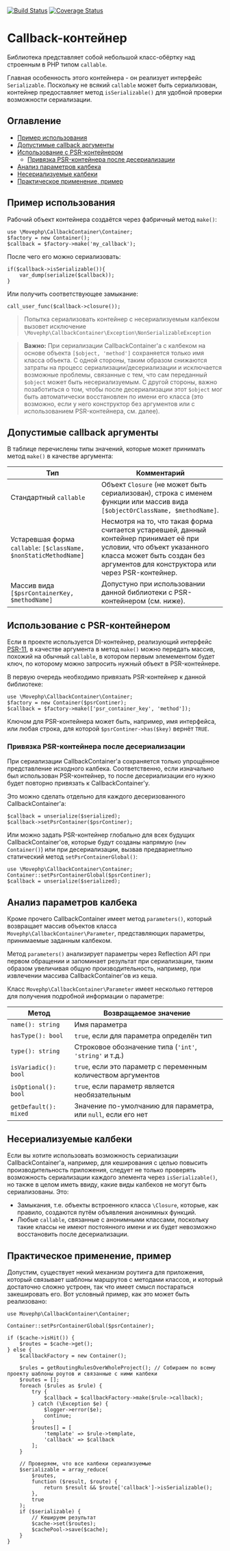[![Build Status](https://travis-ci.org/movephp/callback-container.svg?branch=master)](https://travis-ci.org/movephp/callback-container)
[![Coverage Status](https://coveralls.io/repos/github/movephp/callback-container/badge.svg?branch=master)](https://coveralls.io/github/movephp/callback-container?branch=master)

# Callback-контейнер

Библиотека представляет собой небольшой класс-обёртку над строенным 
в PHP типом `callable`.

Главная особенность этого контейнера - он реализует интерфейс 
`Serializable`. Поскольку не всякий `callable` может быть сериализован,
контейнер предоставляет метод `isSerializable()` для удобной проверки
возможности сериализации.

## Оглавление

* [Пример использования](#Пример-использования)
* [Допустимые callback аргументы](#Допустимые-callback-аргументы)
* [Использование с PSR-контейнером](#Использование-с-psr-контейнером)
    * [Привязка PSR-контейнера после десериализации](#Привязка-psr-контейнера-после-десериализации)
* [Анализ параметров калбека](#Анализ-параметров-калбека)
* [Несериализуемые калбеки](#Несериализуемые-калбеки)
* [Практическое применение, пример](#Практическое-применение-пример)

## Пример использования

Рабочий объект контейнера создаётся через фабричный метод
`make()`:

    use \Movephp\CallbackContainer\Container;
    $factory = new Container();
    $callback = $factory->make('my_callback');
    
После чего его можно сериализовать:
    
    if($callback->isSerializable()){
        var_dump(serialize($callback));
    }
    
Или получить соответствующее замыкание:
    
    call_user_func($callback->closure());

> Попытка сериализовать контейнер с несериализуемым калбеком 
вызовет исключение 
`\Movephp\CallbackContainer\Exception\NonSerializableException`

> **Важно:** При сериализации CallbackContainer'а с калбеком на 
основе объекта `[$object, 'method']` сохраняется только имя 
класса объекта. С одной стороны, таким образом снижаются затраты
на процесс сериализации/десериализации и исключается возможные 
проблемы, связанные с тем, что сам переданный `$object` может
быть несериализуемым. С другой стороны, важно позаботиться
о том, чтобы после десериализации этот `$object` мог быть 
автоматически восстановлен по имени его класса (это возможно, если 
у него конструктор без аргументов или с использованием 
PSR-контейнера, см. далее).

## Допустимые callback аргументы

В таблице перечислены типы значений, которые может принимать 
метод `make()` в качестве аргумента:

Тип | Комментарий
--- | ---
Стандартный `callable` | Объект `Closure` (не может быть сериализован), строка с именем функции или массив вида `[$objectOrClassName, $methodName]`.
Устаревшая форма `callable`: `[$className, $nonStaticMethodName]` | Несмотря на то, что такая форма считается устаревшей, данный контейнер принимает её при условии, что объект указанного класса может быть создан без аргументов для конструктора или через PSR-контейнер.
Массив вида `[$psrContainerKey, $methodName]` | Допустуно при использовании данной библиотеки с PSR-контейнером (см. ниже).

## Использование с PSR-контейнером

Если в проекте используется DI-контейнер, реализующий 
интерфейс [PSR-11](http://www.php-fig.org/psr/psr-11/),
в качестве аргумента в метод `make()` можно передать массив,
похожий на обычный `callable`, в котором первым элемементом будет
ключ, по которому можно запросить нужный объект в PSR-контейнере.

В первую очередь необходимо привязать PSR-контейнер к данной библиотеке:

    use \Movephp\CallbackContainer\Container;
    $factory = new Container($psrContiner);
    $callback = $factory->make(['psr_container_key', 'method']);

Ключом для PSR-контейнера может быть, например, имя интерфейса, или
любая строка, для которой `$psrContiner->has($key)` вернёт `TRUE`.

### Привязка PSR-контейнера после десериализации

При сериализации CallbackContainer'а сохраняется только упрощённое
представление исходного калбека. Соответственно, если изначально
был использован PSR-контейнер, то после десериализации его нужно
будет повторно привязать к CallbackContainer'у.

Это можно сделать отдельно для каждого десеризованного 
CallbackContainer'а:

    $callback = unserialize($serialized);
    $callback->setPsrContainer($psrContiner);

Или можно задать PSR-контейнер глобально для всех будущих 
CallbackContainer'ов, которые будут созданы напрямую 
(`new Container()`) или при десериализации, вызвав предвариетльно
статический метод `setPsrContainerGlobal()`: 

    use \Movephp\CallbackContainer\Container;
    Container::setPsrContainerGlobal($psrContiner);
    $callback = unserialize($serialized);

## Анализ параметров калбека

Кроме прочего CallbackContainer имеет метод `parameters()`, который
возвращает массив объектов класса 
`Movephp\CallbackContainer\Parameter`, представляющих параметры,
принимаемые заданным калбеком.

Метод `parameters()` анализирует параметры через Reflection API
при первом обращении и запоминает результат при сериализации, 
таким образом увеличивая общую производительность, например, при
извлечении массива CallbackContainer'ов из кеша.

Класс `Movephp\CallbackContainer\Parameter` имеет несколько геттеров 
для получения подробной информации о параметре:

Метод | Возвращаемое значение
---|---
`name(): string` | Имя параметра 
`hasType(): bool` | `true`, если для параметра определён тип
`type(): string` | Строковое обозначение типа (`'int'`, `'string'` и т.д.)
`isVariadic(): bool` | `true`, если это параметр с переменным количеством аргументов
`isOptional(): bool` | `true`, если параметр является необязательным
`getDefault(): mixed` | Значение по-умолчанию для параметра, или `null`, если его нет

## Несериализуемые калбеки

Если вы хотите использовать возможность сериализации 
CallbackContainer'а, например, для кеширования с целью 
повысить производительность приложения, следует не только проверять
возможность сериализации каждого элемента через `isSerializable()`,
но также в целом иметь ввиду, какие виды калбеков не могут быть 
сериализованы. Это:

* Замыкания, т.е. объекты встроенного класса `\Closure`, которые, 
как правило, создаются путём объявления анонимных функций.
* Любые `callable`, связанные с анонимными классами, поскольку 
такие классы не имеют постоянного имени и их будет невозможно 
восстановить после десериализации.

## Практическое применение, пример

Допустим, существует некий механизм роутинга для приложения,
который связывает шаблоны маршрутов с методами классов, и который
достаточно сложно устроен, так что имеет смысл постараться 
закешировать его. Вот условный пример, как это может быть 
реализовано:

    use Movephp\CallbackContainer\Container;
    
    Container::setPsrContainerGlobal($psrContainer);
    
    if ($cache->isHit()) {
        $routes = $cache->get();
    } else {
        $callbackFactory = new Container();
    
        $rules = getRoutingRulesOverWholeProject(); // Собираем по всему проекту шаблоны роутов и связанные с ними калбеки
        $routes = [];
        foreach ($rules as $rule) {
            try {
                $callback = $callbackFactory->make($rule->callback);
            } catch (\Exception $e) {
                $logger->error($e);
                continue;
            }
            $routes[] = [
                'template' => $rule->template,
                'callback' => $callback
            ];
        }
    
        // Проверяем, что все калбеки сериализуемые
        $serializable = array_reduce(
            $routes,
            function ($result, $route) {
                return $result && $route['callback']->isSerializable();
            },
            true
        );
        if ($serializable) {
            // Кешируем результат
            $cache->set($routes);
            $cachePool->save($cache);
        }
    }